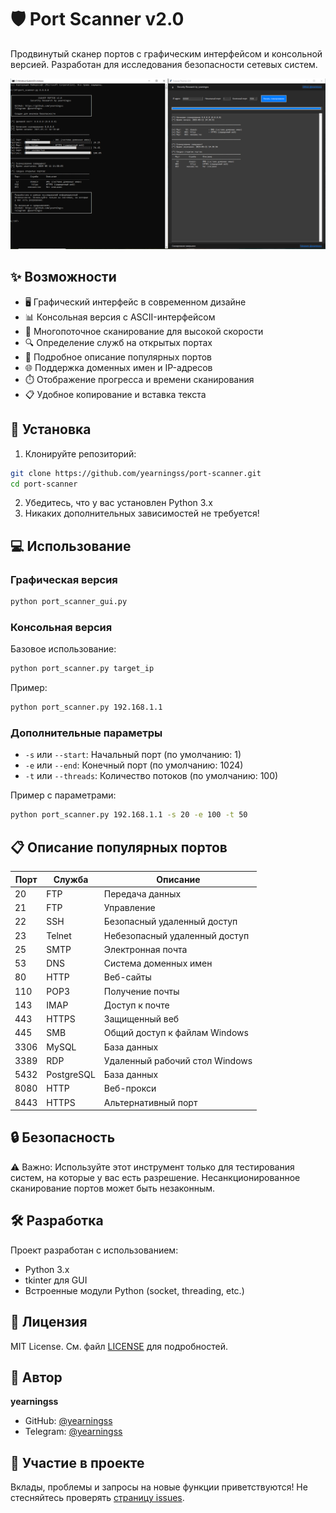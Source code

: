 # 🛡️ Port Scanner v2.0

Продвинутый сканер портов с графическим интерфейсом и консольной версией. Разработан для исследования безопасности сетевых систем.

![Port Scanner Screenshot](screenshots/screenshot.png)

## ✨ Возможности

- 🖥️ Графический интерфейс в современном дизайне
- 📊 Консольная версия с ASCII-интерфейсом
- 🚀 Многопоточное сканирование для высокой скорости
- 🔍 Определение служб на открытых портах
- 📝 Подробное описание популярных портов
- 🌐 Поддержка доменных имен и IP-адресов
- ⏱️ Отображение прогресса и времени сканирования
- 📋 Удобное копирование и вставка текста

## 🚀 Установка

1. Клонируйте репозиторий:
```bash
git clone https://github.com/yearningss/port-scanner.git
cd port-scanner
```

2. Убедитесь, что у вас установлен Python 3.x
3. Никаких дополнительных зависимостей не требуется!

## 💻 Использование

### Графическая версия

```bash
python port_scanner_gui.py
```

### Консольная версия

Базовое использование:
```bash
python port_scanner.py target_ip
```

Пример:
```bash
python port_scanner.py 192.168.1.1
```

### Дополнительные параметры

- `-s` или `--start`: Начальный порт (по умолчанию: 1)
- `-e` или `--end`: Конечный порт (по умолчанию: 1024)
- `-t` или `--threads`: Количество потоков (по умолчанию: 100)

Пример с параметрами:
```bash
python port_scanner.py 192.168.1.1 -s 20 -e 100 -t 50
```

## 📋 Описание популярных портов

| Порт | Служба | Описание |
|------|---------|-----------|
| 20 | FTP | Передача данных |
| 21 | FTP | Управление |
| 22 | SSH | Безопасный удаленный доступ |
| 23 | Telnet | Небезопасный удаленный доступ |
| 25 | SMTP | Электронная почта |
| 53 | DNS | Система доменных имен |
| 80 | HTTP | Веб-сайты |
| 110 | POP3 | Получение почты |
| 143 | IMAP | Доступ к почте |
| 443 | HTTPS | Защищенный веб |
| 445 | SMB | Общий доступ к файлам Windows |
| 3306 | MySQL | База данных |
| 3389 | RDP | Удаленный рабочий стол Windows |
| 5432 | PostgreSQL | База данных |
| 8080 | HTTP | Веб-прокси |
| 8443 | HTTPS | Альтернативный порт |

## 🔒 Безопасность

⚠️ Важно: Используйте этот инструмент только для тестирования систем, на которые у вас есть разрешение. Несанкционированное сканирование портов может быть незаконным.

## 🛠️ Разработка

Проект разработан с использованием:
- Python 3.x
- tkinter для GUI
- Встроенные модули Python (socket, threading, etc.)

## 📝 Лицензия

MIT License. См. файл [LICENSE](LICENSE) для подробностей.

## 👤 Автор

**yearningss**

- GitHub: [@yearningss](https://github.com/yearningss)
- Telegram: [@yearningss](https://t.me/yearningss)

## 🤝 Участие в проекте

Вклады, проблемы и запросы на новые функции приветствуются!
Не стесняйтесь проверять [страницу issues](https://github.com/yearningss/port-scanner/issues). 